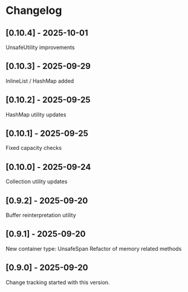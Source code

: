 # Changelog

## [0.10.4] - 2025-10-01

UnsafeUtility improvements

## [0.10.3] - 2025-09-29

InlineList / HashMap added

## [0.10.2] - 2025-09-25

HashMap utility updates

## [0.10.1] - 2025-09-25

Fixed capacity checks

## [0.10.0] - 2025-09-24

Collection utility updates

## [0.9.2] - 2025-09-20

Buffer reinterpretation utility

## [0.9.1] - 2025-09-20

New container type: UnsafeSpan<T>
Refactor of memory related methods

## [0.9.0] - 2025-09-20

Change tracking started with this version.
